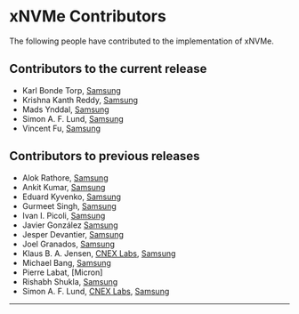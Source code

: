 xNVMe Contributors
==================

The following people have contributed to the implementation of xNVMe.

Contributors to the current release
-----------------------------------

* Karl Bonde Torp, [Samsung]
* Krishna Kanth Reddy, [Samsung]
* Mads Ynddal, [Samsung]
* Simon A. F. Lund, [Samsung]
* Vincent Fu, [Samsung]

Contributors to previous releases
---------------------------------

* Alok Rathore, [Samsung]
* Ankit Kumar, [Samsung]
* Eduard Kyvenko, [Samsung]
* Gurmeet Singh, [Samsung]
* Ivan I. Picoli, [Samsung]
* Javier González [Samsung]
* Jesper Devantier, [Samsung]
* Joel Granados, [Samsung]
* Klaus B. A. Jensen, [CNEX Labs], [Samsung]
* Michael Bang, [Samsung]
* Pierre Labat, [Micron]
* Rishabh Shukla, [Samsung]
* Simon A. F. Lund, [CNEX Labs], [Samsung]

---

[Samsung]: http://www.samsung.com/
[CNEX Labs]: https://www.cnexlabs.com
